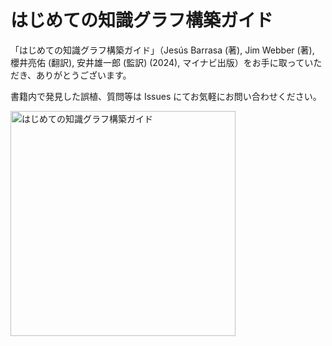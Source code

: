 # はじめての知識グラフ構築ガイド

「はじめての知識グラフ構築ガイド」（Jesús Barrasa (著), Jim Webber (著), 櫻井亮佑 (翻訳), 安井雄一郎 (監訳) (2024), マイナビ出版）をお手に取っていただき、ありがとうございます。

書籍内で発見した誤植、質問等は Issues にてお気軽にお問い合わせください。

<a href="https://amzn.asia/d/7gw1kGT">
  <img src="https://c.media-amazon.com/images/I/61Fi9c4yvoL._SL1114_.jpg" width=360 alt="はじめての知識グラフ構築ガイド"/>
</a>
